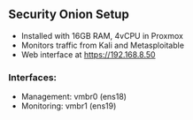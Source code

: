 ## Security Onion Setup

- Installed with 16GB RAM, 4vCPU in Proxmox
- Monitors traffic from Kali and Metasploitable
- Web interface at https://192.168.8.50

### Interfaces:
- Management: vmbr0 (ens18)
- Monitoring: vmbr1 (ens19)